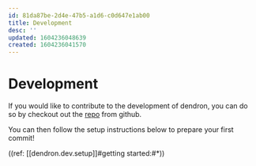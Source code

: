 ```yaml
---
id: 81da87be-2d4e-47b5-a1d6-c0d647e1ab00
title: Development
desc: ''
updated: 1604236048639
created: 1604236041570
---
```


# Development

If you would like to contribute to the development of dendron, you can do so by checkout out the [repo](https://github.com/dendronhq/dendron) from github.

You can then follow the setup instructions below to prepare your first commit!

((ref: [[dendron.dev.setup]]#getting started:#*))
